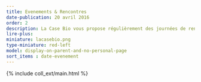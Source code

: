 ```yaml
---
title: Evenements & Rencontres
date-publication: 20 avril 2016
order: 2
description: La Case Bio vous propose régulièrement des journées de rencontre et d'échanges.
lire-plus:
miniature: lacasebio.png
type-miniature: red-left
model: display-on-parent-and-no-personal-page
sort_items : date-evenement
---
```



{% include coll_ext/main.html %}

